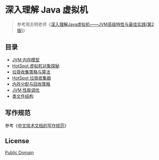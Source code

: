 # 深入理解 Java 虚拟机

> 参考周志明老师《[深入理解Java虚拟机——JVM高级特性与最佳实践(第2版)](http://paver62xl.bkt.clouddn.com/%E6%B7%B1%E5%85%A5%E7%90%86%E8%A7%A3Java%E8%99%9A%E6%8B%9F%E6%9C%BA%E2%80%94%E2%80%94JVM%E9%AB%98%E7%BA%A7%E7%89%B9%E6%80%A7%E4%B8%8E%E6%9C%80%E4%BD%B3%E5%AE%9E%E8%B7%B5%28%E7%AC%AC2%E7%89%88%29.pdf)》

## 目录
- [JVM 内存模型](https://github.com/yanglbme/jvm/blob/master/01-jvm-memory-model.md)
- [HotSpot 虚拟机对象探秘](https://github.com/yanglbme/jvm/blob/master/02-hotspot-jvm-object.md)
- [垃圾收集策略与算法](https://github.com/yanglbme/jvm/blob/master/03-gc-algorithms.md)
- [HotSpot 垃圾收集器](https://github.com/yanglbme/jvm/blob/master/04-hotspot-gc.md)
- [内存分配与回收策略](https://github.com/yanglbme/jvm/blob/master/05-memory-allocation-gc.md)
- [JVM 性能调优](https://github.com/yanglbme/jvm/blob/master/06-jvm-performance-tuning.md)
- [类文件结构](https://github.com/yanglbme/jvm/blob/master/07-class-structure.md)

## 写作规范
参考《[中文技术文档的写作规范](https://github.com/ruanyf/document-style-guide)》

## License
[Public Domain](https://baike.baidu.com/item/%E5%85%AC%E6%9C%89%E9%A2%86%E5%9F%9F/9890908?fr=aladdin&fromid=10349925&fromtitle=Public+Domain)


